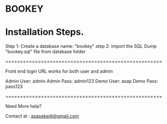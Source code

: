 # BOOKEY
# Installation Steps.

Step 1: Create a database name: "bookey"
step 2: import the SQL Dump "bookey.sql" file from database folder

=====================================================

Front end login URL works for both user and admin

Admin User: admin
Admin Pass: admin123
Demo User: asap
Demo Pass: pass123

=====================================================



Need More help?


Contact at :  asapabedi@gmail.com
